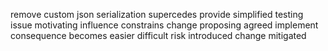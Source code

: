 remove custom json serialization supercedes provide simplified testing issue motivating influence constrains change proposing agreed implement consequence becomes easier difficult risk introduced change mitigated